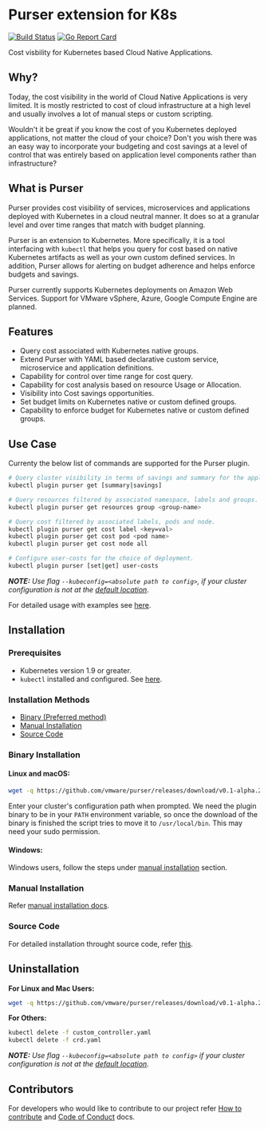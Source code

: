 # Purser extension for K8s
[![Build Status](https://travis-ci.org/vmware/purser.svg?branch=master)](https://travis-ci.org/vmware/purser)
[![Go Report Card](https://goreportcard.com/badge/github.com/vmware/purser)](https://goreportcard.com/report/github.com/vmware/purser)

Cost visbility for Kubernetes based Cloud Native Applications.

## Why?

Today, the cost visibility in the world of Cloud Native Applications is very limited. It is mostly restricted to cost of cloud 
infrastructure at a high level and usually involves a lot of manual steps or custom scripting.

Wouldn't it be great if you know the cost of you Kubernetes deployed applications, not matter the cloud of your choice? Don't 
you wish there was an easy way to incorporate your budgeting and cost savings at a level of control that was entirely based on 
application level components rather than infrastructure? 

## What is Purser

Purser provides cost visibility of services, microservices and applications deployed with Kubernetes in a cloud neutral 
manner. It does so at a granular level and over time ranges that match with budget planning.

Purser is an extension to Kubernetes. More specifically, it is a tool interfacing with ``kubectl`` that helps you query for 
cost based on native Kubernetes artifacts as well as your own custom defined services. In addition, Purser allows for alerting 
on budget adherence and helps enforce budgets and savings.

Purser currently supports Kubernetes deployments on Amazon Web Services. Support for VMware vSphere, Azure, Google Compute 
Engine are planned.

## Features

* Query cost associated with Kubernetes native groups.
* Extend Purser with YAML based declarative custom service, microservice and application definitions.
* Capability for control over time range for cost query.
* Capability for cost analysis based on resource Usage or Allocation.
* Visibility into Cost savings opportunities.
* Set budget limits on Kubernetes native or custom defined groups.
* Capability to enforce budget for Kubernetes native or custom defined groups.

## Use Case

Currenty the below list of commands are supported for the Purser plugin. 

``` bash
# Query cluster visibility in terms of savings and summary for the application. 
kubectl plugin purser get [summary|savings]

# Query resources filtered by associated namespace, labels and groups.
kubectl plugin purser get resources group <group-name>

# Query cost filtered by associated labels, pods and node.
kubectl plugin purser get cost label <key=val>
kubectl plugin purser get cost pod <pod name>
kubectl plugin purser get cost node all

# Configure user-costs for the choice of deployment.
kubectl plugin purser [set|get] user-costs
```

_**NOTE:** Use flag `--kubeconfig=<absolute path to config>`, if your cluster configuration is not at the [default location](https://kubernetes.io/docs/concepts/configuration/organize-cluster-access-kubeconfig/#the-kubeconfig-environment-variable)_.

For detailed usage with examples see [here](./docs/Usage.md).

## Installation

### Prerequisites

* Kubernetes version 1.9 or greater.
* ``kubectl`` installed and configured. See [here](https://kubernetes.io/docs/tasks/tools/install-kubectl/).

### Installation Methods

* [Binary (Preferred method)](#Binary-Installation)
* [Manual Installation](./docs/ManualInstallation.md)
* [Source Code](./docs/SourceCodeInstallation.md)

### Binary Installation

#### Linux and macOS:

``` bash
wget -q https://github.com/vmware/purser/releases/download/v0.1-alpha.2/purser-install.sh && sh purser-install.sh
```

Enter your cluster's configuration path when prompted. We need the plugin binary to be in your `PATH` environment variable, so 
once the download of the binary is finished the script tries to move it to `/usr/local/bin`. This may need your sudo 
permission.

#### Windows:

Windows users, follow the steps under [manual installation](./docs/ManualInstallation.md) section.

### Manual Installation

Refer [manual installation docs](./docs/ManualInstallation.md).

### Source Code

For detailed installation throught source code, refer [this](./docs/SourceCodeInstallation.md).

## Uninstallation

**For Linux and Mac Users:**

``` bash
wget -q https://github.com/vmware/purser/releases/download/v0.1-alpha.2/purser-uninstall.sh && sh purser-uninstall.sh
```

**For Others:**

``` bash
kubectl delete -f custom_controller.yaml
kubectl delete -f crd.yaml
```

_**NOTE:** Use flag `--kubeconfig=<absolute path to config>` if your cluster configuration is not at the [default location](https://kubernetes.io/docs/concepts/configuration/organize-cluster-access-kubeconfig/#the-kubeconfig-environment-variable)._

## Contributors

For developers who would like to contribute to our project refer [How to contribute](./CONTRIBUTING.md) and [Code of Conduct](./CODE_OF_CONDUCT.md) docs.
